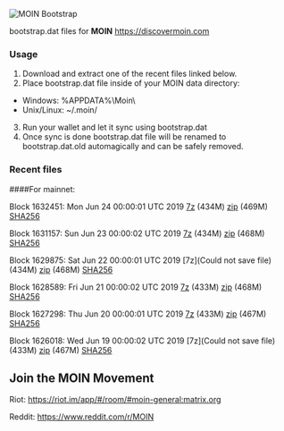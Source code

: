 ![MOIN Bootstrap](https://i.imgur.com/KjM1jMp.jpg)

bootstrap.dat files for **MOIN** https://discovermoin.com

### Usage

1. Download and extract one of the recent files linked below.
2. Place bootstrap.dat file inside of your MOIN data directory:
 - Windows: %APPDATA%\Moin\
 - Unix/Linux: ~/.moin/
3. Run your wallet and let it sync using bootstrap.dat
4. Once sync is done bootstrap.dat file will be renamed to bootstrap.dat.old automagically and can be safely removed.


### Recent files

####For mainnet:

Block 1632451: Mon Jun 24 00:00:01 UTC 2019 [7z](https://transfer.sh/kwBb4/bootstrap.dat.20190624.7z) (434M) [zip](https://transfer.sh/5qKvY/bootstrap.dat.20190624.zip) (469M) [SHA256](https://transfer.sh/gEIr2/sha256.txt)

Block 1631157: Sun Jun 23 00:00:02 UTC 2019 [7z](https://transfer.sh/ZsO5g/bootstrap.dat.20190623.7z) (434M) [zip](https://transfer.sh/CUHau/bootstrap.dat.20190623.zip) (468M) [SHA256](https://transfer.sh/pYhlR/sha256.txt)

Block 1629875: Sat Jun 22 00:00:01 UTC 2019 [7z](Could not save file) (434M) [zip]() (468M) [SHA256]()

Block 1628589: Fri Jun 21 00:00:02 UTC 2019 [7z](https://transfer.sh/HOuzh/bootstrap.dat.20190621.7z) (433M) [zip](https://transfer.sh/2fFii/bootstrap.dat.20190621.zip) (468M) [SHA256](https://transfer.sh/P2sXl/sha256.txt)

Block 1627298: Thu Jun 20 00:00:01 UTC 2019 [7z]() (433M) [zip]() (467M) [SHA256]()

Block 1626018: Wed Jun 19 00:00:02 UTC 2019 [7z](Could not save file) (433M) [zip](https://transfer.sh/kMpxM/bootstrap.dat.20190619.zip) (467M) [SHA256](https://transfer.sh/db9Kl/sha256.txt)

## Join the MOIN Movement

Riot: https://riot.im/app/#/room/#moin-general:matrix.org

Reddit: https://www.reddit.com/r/MOIN
